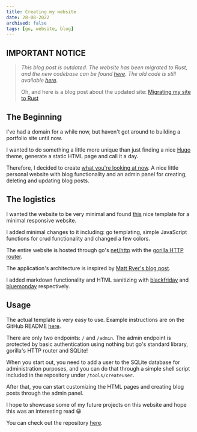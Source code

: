 ```yaml
---
title: Creating my website
date: 28-08-2022
archived: false
tags: [go, website, blog]
---
```


## IMPORTANT NOTICE

>_This blog post is outdated. The website has been migrated to Rust, and the new
>codebase can be found [here](https://github.com/vilhelmbergsoe/site). The old
>code is still available [here](https://github.com/vilhelmbergsoe/sb)._
>
> Oh, and here is a blog post about the updated site: [Migrating my site to
> Rust](/blog/new-website)

## The Beginning

I've had a domain for a while now, but haven't got around to building a
portfolio site until now.

I wanted to do something a little more unique than just finding a nice
[Hugo](https://gohugo.io/) theme, generate a static HTML page and call it a day.

Therefore, I decided to create [what you're looking at
now](https://github.com/vilhelmbergsoe/sb/). A nice little personal website with
blog functionality and an admin panel for creating, deleting and updating blog
posts.

## The logistics

I wanted the website to be very minimal and found [this](https://minwiz.com/)
nice template for a minimal responsive website.

I added minimal changes to it including: go templating, simple JavaScript
functions for crud functionality and changed a few colors.

The entire website is hosted through go's
[net/http](https://pkg.go.dev/net/http/) with the [gorilla HTTP
router](https://github.com/gorilla/mux/).

The application's architecture is inspired by [Matt Ryer's blog
post](https://pace.dev/blog/2018/05/09/how-I-write-http-services-after-eight-years.html).

I added markdown functionality and HTML sanitizing with
[blackfriday](https://github.com/russross/blackfriday/) and
[bluemonday](https://github.com/microcosm-cc/bluemonday) respectively.

## Usage

The actual template is very easy to use. Example instructions are on the GitHub
README [here](https://github.com/vilhelmbergsoe/sb/).

There are only two endpoints: `/` and `/admin`. The admin endpoint is protected
by basic authentication using nothing but go's standard library, gorilla's HTTP
router and SQLite!

When you start out, you need to add a user to the SQLite database for
administration purposes, and you can do that through a simple shell script
included in the repository under `/tools/createuser`.

After that, you can start customizing the HTML pages and creating blog posts
through the admin panel.

I hope to showcase some of my future projects on this website and hope this was
an interesting read 😀

You can check out the repository [here](https://github.com/vilhelmbergsoe/sb/).
